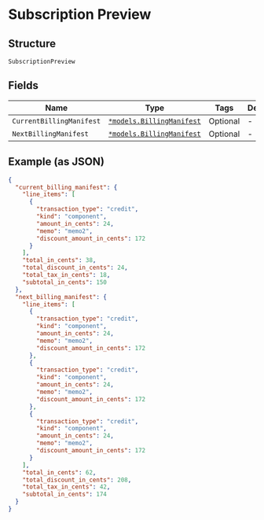 
# Subscription Preview

## Structure

`SubscriptionPreview`

## Fields

| Name | Type | Tags | Description |
|  --- | --- | --- | --- |
| `CurrentBillingManifest` | [`*models.BillingManifest`](../../doc/models/billing-manifest.md) | Optional | - |
| `NextBillingManifest` | [`*models.BillingManifest`](../../doc/models/billing-manifest.md) | Optional | - |

## Example (as JSON)

```json
{
  "current_billing_manifest": {
    "line_items": [
      {
        "transaction_type": "credit",
        "kind": "component",
        "amount_in_cents": 24,
        "memo": "memo2",
        "discount_amount_in_cents": 172
      }
    ],
    "total_in_cents": 38,
    "total_discount_in_cents": 24,
    "total_tax_in_cents": 18,
    "subtotal_in_cents": 150
  },
  "next_billing_manifest": {
    "line_items": [
      {
        "transaction_type": "credit",
        "kind": "component",
        "amount_in_cents": 24,
        "memo": "memo2",
        "discount_amount_in_cents": 172
      },
      {
        "transaction_type": "credit",
        "kind": "component",
        "amount_in_cents": 24,
        "memo": "memo2",
        "discount_amount_in_cents": 172
      },
      {
        "transaction_type": "credit",
        "kind": "component",
        "amount_in_cents": 24,
        "memo": "memo2",
        "discount_amount_in_cents": 172
      }
    ],
    "total_in_cents": 62,
    "total_discount_in_cents": 208,
    "total_tax_in_cents": 42,
    "subtotal_in_cents": 174
  }
}
```

